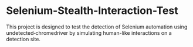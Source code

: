 # Selenium-Stealth-Interaction-Test
This project is designed to test the detection of Selenium automation using undetected‑chromedriver by simulating human-like interactions on a detection site.
